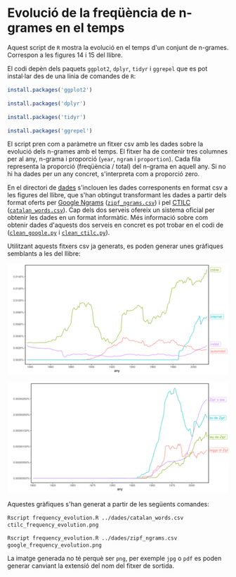 # Evolució de la freqüència de n-grames en el temps

Aquest script de `R` mostra la evolució en el temps d'un conjunt de
n-grames. Correspon a les figures 14 i 15 del llibre.

El codi depèn dels paquets `ggplot2`, `dplyr`, `tidyr` i `ggrepel` que es pot
instal·lar des de una línia de comandes de `R`:

``` r
install.packages('ggplot2')
```

``` r
install.packages('dplyr')
```

``` r
install.packages('tidyr')
```

``` r
install.packages('ggrepel')
```

El script pren com a paràmetre un fitxer csv amb les dades sobre la evolució
dels n-grames amb el temps. El fitxer ha de contenir tres columnes per al any,
n-grama i proporció (`year`, `ngram` i `proportion`). Cada fila representa la
proporció (freqüència / total) del n-grama en aquell any. Si no hi ha dades per
un any concret, s'interpreta com a proporció zero.

En el directori de [dades](../dades) s'inclouen les dades corresponents en
format csv a les figures del llibre, que s'han obtingut transformant les dades
a partir dels format oferts per [Google
Ngrams](https://books.google.com/ngrams/)
([`zipf_ngrams.csv`](../dades/zipf_ngrams.csv)) i pel
[CTILC](https://ctilc.iec.cat)
([`catalan_words.csv`](../dades/catalan_words.csv)). Cap dels dos serveis
ofereix un sistema oficial per obtenir les dades en un format informàtic. Més
informació sobre com obtenir dades d'aquests dos serveis en concret es pot
trobar en el codi de ([`clean_google.py`](clean_google.py) i
[`clean_ctilc.py`](clean_ctilc.py)).

Utilitzant aquests fitxers csv ja generats, es poden generar unes gràfiques
semblants a les del llibre:

![Evolució de la freqüència de paraules catalanes](ctilc_frequency_evolution.png)

![Evolució de la freqüència de Llei de Zipf en diversos idiomes](google_frequency_evolution.png)

Aquestes gràfiques s'han generat a partir de les següents comandes:

```
Rscript frequency_evolution.R ../dades/catalan_words.csv ctilc_frequency_evolution.png
```

```
Rscript frequency_evolution.R ../dades/zipf_ngrams.csv google_frequency_evolution.png
```

La imatge generada no té perquè ser `png`, per exemple `jpg` o `pdf` es poden
generar canviant la extensió del nom del fitxer de sortida.
